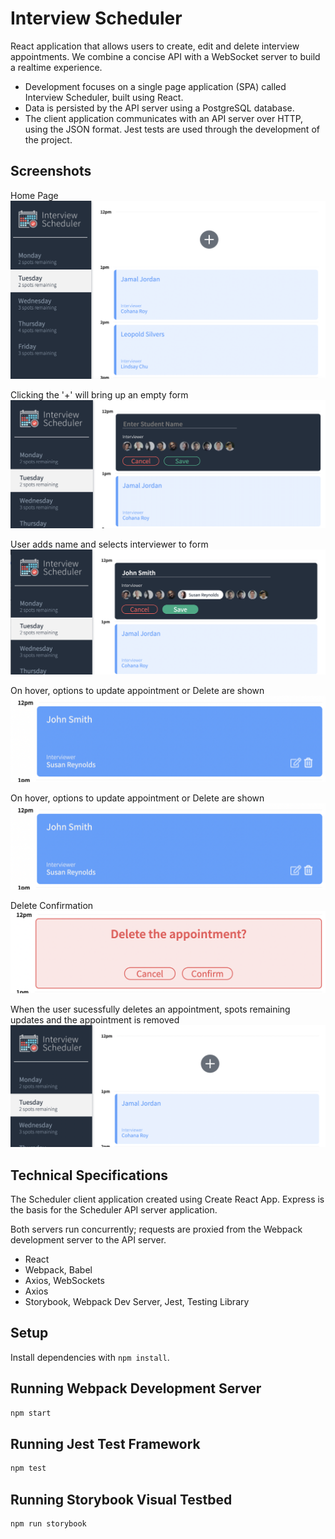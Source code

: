 # Interview Scheduler

React application that allows users to create, edit and delete interview appointments. We combine a concise API with a WebSocket server to build a realtime experience.

- Development focuses on a single page application (SPA) called Interview Scheduler, built using React.
- Data is persisted by the API server using a PostgreSQL database.
- The client application communicates with an API server over HTTP, using the JSON format.
  Jest tests are used through the development of the project.

## Screenshots

Home Page
!["HomePage"](https://github.com/dimontejulia/scheduler/blob/master/public/images/Home%20Page.png)

Clicking the '+' will bring up an empty form
!["EmptyForm"](https://github.com/dimontejulia/scheduler/blob/master/public/images/Blank%20Form.png)

User adds name and selects interviewer to form
!["form"](https://github.com/dimontejulia/scheduler/blob/master/public/images/Add%20information%20to%20form.png)

On hover, options to update appointment or Delete are shown
!["editOrDelete"](https://github.com/dimontejulia/scheduler/blob/master/public/images/Edit%20and%20Delete%20on%20Hover.png)

On hover, options to update appointment or Delete are shown
!["editOrDelete"](https://github.com/dimontejulia/scheduler/blob/master/public/images/Edit%20and%20Delete%20on%20Hover.png)

Delete Confirmation
!["deleteConfirmation"](https://github.com/dimontejulia/scheduler/blob/master/public/images/Confirm%20Delete.png)

When the user sucessfully deletes an appointment, spots remaining updates and the appointment is removed
!["postDelete"](https://github.com/dimontejulia/scheduler/blob/master/public/images/%2B%20Icon%20shown%20%26%20spots%20remaining%20reflected.png)

## Technical Specifications

The Scheduler client application created using Create React App. Express is the basis for the Scheduler API server application.

Both servers run concurrently; requests are proxied from the Webpack development server to the API server.

- React
- Webpack, Babel
- Axios, WebSockets
- Axios
- Storybook, Webpack Dev Server, Jest, Testing Library

## Setup

Install dependencies with `npm install`.

## Running Webpack Development Server

```sh
npm start
```

## Running Jest Test Framework

```sh
npm test
```

## Running Storybook Visual Testbed

```sh
npm run storybook
```
